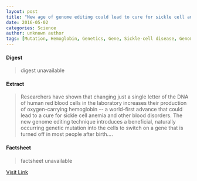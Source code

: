 ```yaml
---
layout: post
title: "New age of genome editing could lead to cure for sickle cell anemia"
date: 2016-05-02
categories: Science
author: unknown author
tags: [Mutation, Hemoglobin, Genetics, Gene, Sickle-cell disease, Genome editing, Biotechnology, Biology, Life sciences, Organisms, Medical specialties, Medicine, Molecular biology]
---
```



#### Digest
>digest unavailable

#### Extract
>Researchers have shown that changing just a single letter of the DNA of human red blood cells in the laboratory increases their production of oxygen-carrying hemoglobin -- a world-first advance that could lead to a cure for sickle cell anemia and other blood disorders. The new genome editing technique introduces a beneficial, naturally occurring genetic mutation into the cells to switch on a gene that is turned off in most people after birth....

#### Factsheet
>factsheet unavailable

[Visit Link](http://feeds.sciencedaily.com/~r/sciencedaily/~3/yP3ql2rifpw/150514085921.htm)


